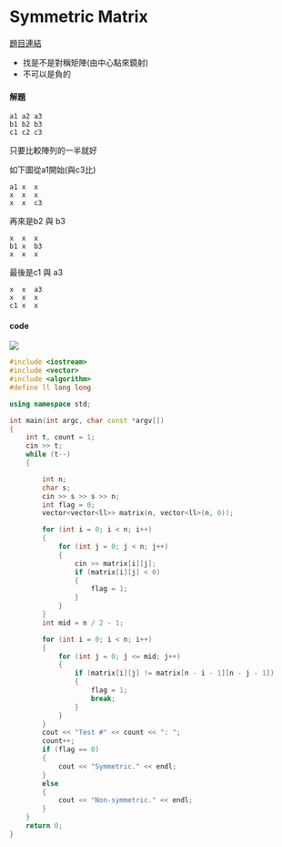 # Symmetric Matrix

[題目連結](https://onlinejudge.org/external/113/11349.pdf)


* 找是不是對稱矩陣(由中心點來鏡射)
* 不可以是負的

#### 解題
```
a1 a2 a3
b1 b2 b3
c1 c2 c3
```

只要比較陣列的一半就好

如下圖從a1開始(與c3比)

```
a1 x  x
x  x  x
x  x  c3
```

再來是b2 與 b3

```
x  x  x
b1 x  b3
x  x  x
```

最後是c1 與 a3

```
x  x  a3
x  x  x
c1 x  x
```

#### code 

![](https://a-static.besthdwallpaper.com/genshin-impact-blue-eyed-kamisato-ayaka-wallpaper-2000x1333-116421_39.jpg)  

```cpp
#include <iostream>
#include <vector>
#include <algorithm>
#define ll long long

using namespace std;

int main(int argc, char const *argv[])
{
    int t, count = 1;
    cin >> t;
    while (t--)
    {

        int n;
        char s;
        cin >> s >> s >> n;
        int flag = 0;
        vector<vector<ll>> matrix(n, vector<ll>(n, 0));

        for (int i = 0; i < n; i++)
        {
            for (int j = 0; j < n; j++)
            {
                cin >> matrix[i][j];
                if (matrix[i][j] < 0)
                {
                    flag = 1;
                }
            }
        }
        int mid = n / 2 - 1;

        for (int i = 0; i < n; i++)
        {
            for (int j = 0; j <= mid; j++)
            {
                if (matrix[i][j] != matrix[n - i - 1][n - j - 1])
                {
                    flag = 1;
                    break;
                }
            }
        }
        cout << "Test #" << count << ": ";
        count++;
        if (flag == 0)
        {
            cout << "Symmetric." << endl;
        }
        else
        {
            cout << "Non-symmetric." << endl;
        }
    }
    return 0;
}
```
